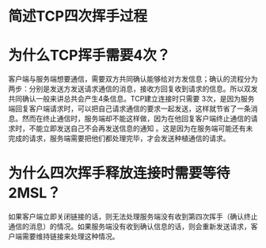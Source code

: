 # 简述TCP四次挥手过程


# 为什么TCP挥手需要4次？ #

客户端与服务端想要通信，需要双方共同确认能够给对方发信息；确认的流程分为两步：分别是发送方发送请求通信的消息，接收方回复收到请求的信息。所以双发共同确认一般来讲总共会产生4条信息。TCP建立连接时只需要
3次，是因为服务端回复客户端请求时，可以把自己请求通信的要求一起发送，这样就节省了一条消息。然而在终止通信时，服务端却不能这样做，因为在他回复客户端终止通信的请求时，不能立即发送自己不会再发送信息的通知
。这是因为在服务端可能还有未完成的请求，服务端需要把他们都处理完毕，才会发送种植通信的请求。

# 为什么四次挥手释放连接时需要等待2MSL？ #

如果客户端立即关闭链接的话，则无法处理服务端没有收到第四次挥手（确认终止通信的消息）的情况。如果服务端没有收到确认信息的话，则会重新发送请求，客户端需要维持链接来处理这种情况。
